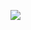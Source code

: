 ![](https://www.nta.go.jp/tmp/3594bc4d-ec0c-4f18-a535-f33c0e6c4826/images/c78d36cd5b72730015f7778c3c13fbd139834ef50e4ed057859743cb56109edd.jpg)